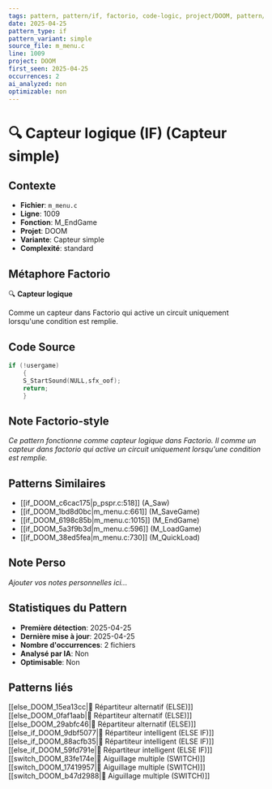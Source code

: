 ```yaml
---
tags: pattern, pattern/if, factorio, code-logic, project/DOOM, pattern/variant/simple
date: 2025-04-25
pattern_type: if
pattern_variant: simple
source_file: m_menu.c
line: 1009
project: DOOM
first_seen: 2025-04-25
occurrences: 2
ai_analyzed: non
optimizable: non
---
```


# 🔍 Capteur logique (IF) (Capteur simple)

## Contexte
- **Fichier**: `m_menu.c`
- **Ligne**: 1009
- **Fonction**: M_EndGame
- **Projet**: DOOM
- **Variante**: Capteur simple
- **Complexité**: standard

## Métaphore Factorio
🔍 **Capteur logique**

Comme un capteur dans Factorio qui active un circuit uniquement lorsqu'une condition est remplie.

## Code Source
```c
if (!usergame)
    {
	S_StartSound(NULL,sfx_oof);
	return;
    }
```

## Note Factorio-style
*Ce pattern fonctionne comme capteur logique dans Factorio. Il comme un capteur dans factorio qui active un circuit uniquement lorsqu'une condition est remplie.*

## Patterns Similaires
- [[if_DOOM_c6cac175|p_pspr.c:518]] (A_Saw)
- [[if_DOOM_1bd8d0bc|m_menu.c:661]] (M_SaveGame)
- [[if_DOOM_6198c85b|m_menu.c:1015]] (M_EndGame)
- [[if_DOOM_5a3f9b3d|m_menu.c:596]] (M_LoadGame)
- [[if_DOOM_38ed5fea|m_menu.c:730]] (M_QuickLoad)

## Note Perso
*Ajouter vos notes personnelles ici...*

## Statistiques du Pattern
- **Première détection**: 2025-04-25
- **Dernière mise à jour**: 2025-04-25
- **Nombre d'occurrences**: 2 fichiers
- **Analysé par IA**: Non
- **Optimisable**: Non

## Patterns liés
[[else_DOOM_15ea13cc|🔀 Répartiteur alternatif (ELSE)]]
[[else_DOOM_0faf1aab|🔀 Répartiteur alternatif (ELSE)]]
[[else_DOOM_29abfc46|🔀 Répartiteur alternatif (ELSE)]]
[[else_if_DOOM_9dbf5077|🔄 Répartiteur intelligent (ELSE IF)]]
[[else_if_DOOM_88acfb35|🔄 Répartiteur intelligent (ELSE IF)]]
[[else_if_DOOM_59fd791e|🔄 Répartiteur intelligent (ELSE IF)]]
[[switch_DOOM_83fe174e|🔀 Aiguillage multiple (SWITCH)]]
[[switch_DOOM_17419957|🔀 Aiguillage multiple (SWITCH)]]
[[switch_DOOM_b47d2988|🔀 Aiguillage multiple (SWITCH)]]
